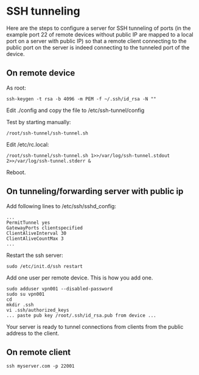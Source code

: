 # SSH tunneling

Here are the steps to configure a server for SSH tunneling of ports (in the example port 22 of remote devices without public IP are mapped to a local port on a server with public IP) so that a remote client connecting to the public port on the server is indeed connecting to the tunneled port of the device.

## On remote device


As root:

```
ssh-keygen -t rsa -b 4096 -m PEM -f ~/.ssh/id_rsa -N ""
```

Edit ./config and copy the file to /etc/ssh-tunnel/config

Test by starting manually:
```
/root/ssh-tunnel/ssh-tunnel.sh
```

Edit /etc/rc.local:
```
/root/ssh-tunnel/ssh-tunnel.sh 1>>/var/log/ssh-tunnel.stdout 2>>/var/log/ssh-tunnel.stderr &
```

Reboot.

## On tunneling/forwarding server with public ip

Add following lines to /etc/ssh/sshd_config:
```
...
PermitTunnel yes
GatewayPorts clientspecified
ClientAliveInterval 30
ClientAliveCountMax 3
...
```
Restart the ssh server:
```
sudo /etc/init.d/ssh restart
```
Add one user per remote device. This is how you add one.
```
sudo adduser vpn001 --disabled-password
sudo su vpn001
cd
mkdir .ssh
vi .ssh/authorized_keys
... paste pub key /root/.ssh/id_rsa.pub from device ...
```

Your server is ready to tunnel connections from clients from the public address  to the client.

## On remote client
```
ssh myserver.com -p 22001
```
